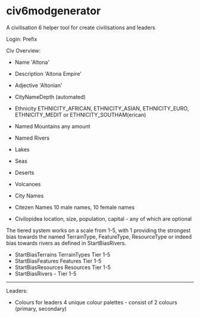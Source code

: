 # civ6modgenerator
A civilisation 6 helper tool for create civilisations and leaders

Login: Prefix

Civ Overview:
- Name          'Altona'
- Description   'Altona Empire'
- Adjective     'Altonian'
- CityNameDepth (automated)
- Ethnicity     ETHNICITY_AFRICAN, ETHNICITY_ASIAN, ETHNICITY_EURO, ETHNICITY_MEDIT or ETHNICITY_SOUTHAM(erican)

- Named Mountains    any amount
- Named Rivers
- Lakes
- Seas
- Deserts
- Volcanoes

- City Names 

- Citezen Names     10 male names, 10 female names

- Civilopidea location, size, population, capital - any of which are optional

The tiered system works on a scale from 1-5, with 1 providing the strongest bias towards the named TerrainType, FeatureType, ResourceType or indeed bias towards rivers as defined in StartBiasRivers.
- StartBiasTerrains     TerrainTypes    Tier 1-5
- StartBiasFeatures     Features        Tier 1-5
- StartBiasResources    Resources       Tier 1-5
- StartBiasRivers       -               Tier 1-5

----------
Leaders:

- Colours for leaders
4 unique colour palettes - consist of 2 colours (primary, secondary)